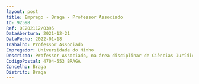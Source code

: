 ```yaml
--- 
layout: post
title: Emprego - Braga - Professor Associado
Id: 92598
Ref: OE202112/0395
DataAbertura: 2021-12-21
DataFecho: 2022-01-18
Trabalho: Professor Associado
Empregador: Universidade do Minho
Descricao: Professor Associado, na área disciplinar de Ciências Jurídicas Empresariais
CodigoPostal: 4704-553 BRAGA
Concelho: Braga
Distrito: Braga
--- 
```

